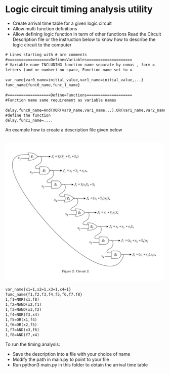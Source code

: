 # Logic circuit timing analysis utility
* Create arrival time table for a given logic circuit
* Allow multi function definitions
* Allow defining logic function in term of other functions
Read the Circuit Description file or the instruction below to know how to describe the logic circuit to the computer <br/>
```
# Lines starting with # are comments
#===================Define=Variables====================
# Variable name INCLUDING function name separate by comas , form = letters (and or number) no space, Function name set to u

var_name{var0_name=initial_value,var1_name=initial_value,...}	
func_name{func0_name,func_1_name}	

#===================Define=Functions====================
#Function name same requirement as variable names

delay,func0_name=And(XOR(var0_name,var1_name,..),OR(var1_name,var2_name))	#define the function
delay,func1_name=....

```
An example how to create a description file given below <br/>
<br/>

![Image description](./ReadMeImg/Test3-4.png)

```
var_name{x1=1,x2=1,x3=1,x4=1}
func_name{f1,f2,f3,f4,f5,f6,f7,f8}
1,f1=NOR(x1,f8)
1,f2=NAND(x2,f1)
1,f3=NAND(x3,f2)
1,f4=NOR(f3,x4)
1,f5=OR(x1,f4)
1,f6=OR(x2,f5)
1,f7=AND(x3,f6)
1,f8=AND(f7,x4)
```
To run the timing analysis:
* Save the description into a file with your choice of name
* Modify the path in main.py to point to your file
* Run python3 main.py in this folder to obtain the arrival time table
